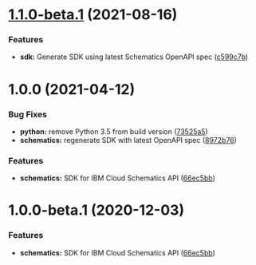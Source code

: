 # [1.1.0-beta.1](https://github.com/IBM/schematics-python-sdk/compare/v1.0.1...v1.1.0-beta.1) (2021-08-16)


### Features

* **sdk:** Generate SDK using latest Schematics OpenAPI spec ([c599c7b](https://github.com/IBM/schematics-python-sdk/commit/c599c7bd40508b7dbdf26943fae35980f7727f47))

# 1.0.0 (2021-04-12)


### Bug Fixes

* **python:** remove Python 3.5 from build version ([73525a5](https://github.com/IBM/schematics-python-sdk/commit/73525a50207d99ed53ab8865dc9b5397906ca5a2))
* **schematics:** regenerate SDK with latest OpenAPI spec ([8972b76](https://github.com/IBM/schematics-python-sdk/commit/8972b7696a22701dd2a8058f5a820d8a235df077))


### Features

* **schematics:** SDK for IBM Cloud Schematics API ([66ec5bb](https://github.com/IBM/schematics-python-sdk/commit/66ec5bb83a9b37aeafa30a6fa1ae55e8057acae2))

# 1.0.0-beta.1 (2020-12-03)


### Features

* **schematics:** SDK for IBM Cloud Schematics API ([66ec5bb](https://github.com/IBM/schematics-python-sdk/commit/66ec5bb83a9b37aeafa30a6fa1ae55e8057acae2))

